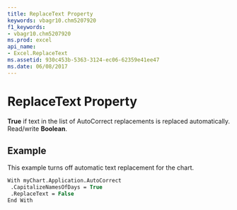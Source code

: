 ```yaml
---
title: ReplaceText Property
keywords: vbagr10.chm5207920
f1_keywords:
- vbagr10.chm5207920
ms.prod: excel
api_name:
- Excel.ReplaceText
ms.assetid: 930c453b-5363-3124-ec06-62359e41ee47
ms.date: 06/08/2017
---
```



# ReplaceText Property

 **True** if text in the list of AutoCorrect replacements is replaced automatically. Read/write **Boolean**.


## Example

This example turns off automatic text replacement for the chart.


```vb
With myChart.Application.AutoCorrect 
 .CapitalizeNamesOfDays = True 
 .ReplaceText = False 
End With
```


